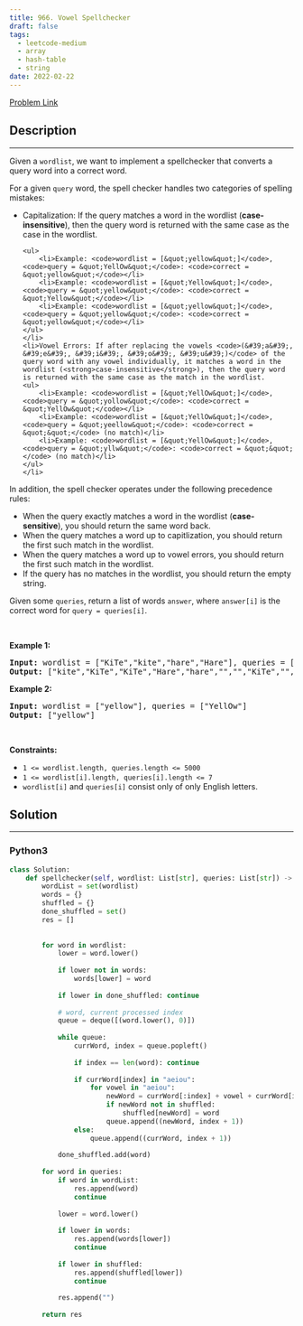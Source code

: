 ```yaml
---
title: 966. Vowel Spellchecker
draft: false
tags: 
  - leetcode-medium
  - array
  - hash-table
  - string
date: 2022-02-22
---
```


[Problem Link](https://leetcode.com/problems/vowel-spellchecker/)

## Description

---
<p>Given a <code>wordlist</code>, we want to implement a spellchecker that converts a query word into a correct word.</p>

<p>For a given <code>query</code> word, the spell checker handles two categories of spelling mistakes:</p>

<ul>
	<li>Capitalization: If the query matches a word in the wordlist (<strong>case-insensitive</strong>), then the query word is returned with the same case as the case in the wordlist.

	<ul>
		<li>Example: <code>wordlist = [&quot;yellow&quot;]</code>, <code>query = &quot;YellOw&quot;</code>: <code>correct = &quot;yellow&quot;</code></li>
		<li>Example: <code>wordlist = [&quot;Yellow&quot;]</code>, <code>query = &quot;yellow&quot;</code>: <code>correct = &quot;Yellow&quot;</code></li>
		<li>Example: <code>wordlist = [&quot;yellow&quot;]</code>, <code>query = &quot;yellow&quot;</code>: <code>correct = &quot;yellow&quot;</code></li>
	</ul>
	</li>
	<li>Vowel Errors: If after replacing the vowels <code>(&#39;a&#39;, &#39;e&#39;, &#39;i&#39;, &#39;o&#39;, &#39;u&#39;)</code> of the query word with any vowel individually, it matches a word in the wordlist (<strong>case-insensitive</strong>), then the query word is returned with the same case as the match in the wordlist.
	<ul>
		<li>Example: <code>wordlist = [&quot;YellOw&quot;]</code>, <code>query = &quot;yollow&quot;</code>: <code>correct = &quot;YellOw&quot;</code></li>
		<li>Example: <code>wordlist = [&quot;YellOw&quot;]</code>, <code>query = &quot;yeellow&quot;</code>: <code>correct = &quot;&quot;</code> (no match)</li>
		<li>Example: <code>wordlist = [&quot;YellOw&quot;]</code>, <code>query = &quot;yllw&quot;</code>: <code>correct = &quot;&quot;</code> (no match)</li>
	</ul>
	</li>
</ul>

<p>In addition, the spell checker operates under the following precedence rules:</p>

<ul>
	<li>When the query exactly matches a word in the wordlist (<strong>case-sensitive</strong>), you should return the same word back.</li>
	<li>When the query matches a word up to capitlization, you should return the first such match in the wordlist.</li>
	<li>When the query matches a word up to vowel errors, you should return the first such match in the wordlist.</li>
	<li>If the query has no matches in the wordlist, you should return the empty string.</li>
</ul>

<p>Given some <code>queries</code>, return a list of words <code>answer</code>, where <code>answer[i]</code> is the correct word for <code>query = queries[i]</code>.</p>

<p>&nbsp;</p>
<p><strong class="example">Example 1:</strong></p>
<pre><strong>Input:</strong> wordlist = ["KiTe","kite","hare","Hare"], queries = ["kite","Kite","KiTe","Hare","HARE","Hear","hear","keti","keet","keto"]
<strong>Output:</strong> ["kite","KiTe","KiTe","Hare","hare","","","KiTe","","KiTe"]
</pre><p><strong class="example">Example 2:</strong></p>
<pre><strong>Input:</strong> wordlist = ["yellow"], queries = ["YellOw"]
<strong>Output:</strong> ["yellow"]
</pre>
<p>&nbsp;</p>
<p><strong>Constraints:</strong></p>

<ul>
	<li><code>1 &lt;= wordlist.length, queries.length &lt;= 5000</code></li>
	<li><code>1 &lt;= wordlist[i].length, queries[i].length &lt;= 7</code></li>
	<li><code>wordlist[i]</code> and <code>queries[i]</code> consist only of only English letters.</li>
</ul>


## Solution

---
### Python3
``` py title='vowel-spellchecker'
class Solution:
    def spellchecker(self, wordlist: List[str], queries: List[str]) -> List[str]:
        wordList = set(wordlist)
        words = {}
        shuffled = {}
        done_shuffled = set()
        res = []
        
        
        for word in wordlist:
            lower = word.lower()
            
            if lower not in words:
                words[lower] = word
            
            if lower in done_shuffled: continue
                
            # word, current processed index
            queue = deque([(word.lower(), 0)])
            
            while queue:
                currWord, index = queue.popleft()
                
                if index == len(word): continue
                
                if currWord[index] in "aeiou":
                    for vowel in "aeiou":
                        newWord = currWord[:index] + vowel + currWord[index + 1:]
                        if newWord not in shuffled:
                            shuffled[newWord] = word
                        queue.append((newWord, index + 1))
                else:
                    queue.append((currWord, index + 1))
            
            done_shuffled.add(word)
            
        for word in queries:
            if word in wordList:
                res.append(word)
                continue
            
            lower = word.lower()
            
            if lower in words:
                res.append(words[lower])
                continue
            
            if lower in shuffled:
                res.append(shuffled[lower])
                continue
            
            res.append("")
        
        return res
```

